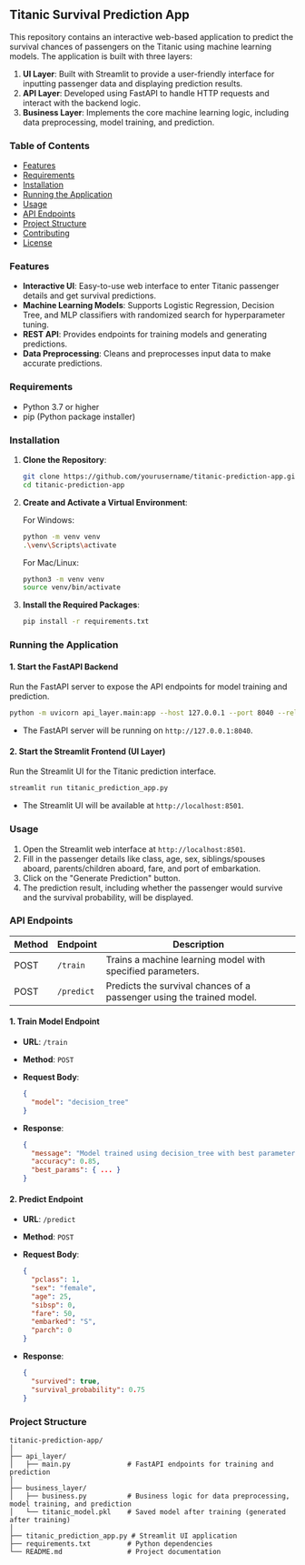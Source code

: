 ## Titanic Survival Prediction App

This repository contains an interactive web-based application to predict the survival chances of passengers on the Titanic using machine learning models. The application is built with three layers:

1. **UI Layer**: Built with Streamlit to provide a user-friendly interface for inputting passenger data and displaying prediction results.
2. **API Layer**: Developed using FastAPI to handle HTTP requests and interact with the backend logic.
3. **Business Layer**: Implements the core machine learning logic, including data preprocessing, model training, and prediction.

### Table of Contents

- [Features](#features)
- [Requirements](#requirements)
- [Installation](#installation)
- [Running the Application](#running-the-application)
- [Usage](#usage)
- [API Endpoints](#api-endpoints)
- [Project Structure](#project-structure)
- [Contributing](#contributing)
- [License](#license)

### Features

- **Interactive UI**: Easy-to-use web interface to enter Titanic passenger details and get survival predictions.
- **Machine Learning Models**: Supports Logistic Regression, Decision Tree, and MLP classifiers with randomized search for hyperparameter tuning.
- **REST API**: Provides endpoints for training models and generating predictions.
- **Data Preprocessing**: Cleans and preprocesses input data to make accurate predictions.

### Requirements

- Python 3.7 or higher
- pip (Python package installer)

### Installation

1. **Clone the Repository**:

   ```bash
   git clone https://github.com/yourusername/titanic-prediction-app.git
   cd titanic-prediction-app
   ```

2. **Create and Activate a Virtual Environment**:

   For Windows:

   ```bash
   python -m venv venv
   .\venv\Scripts\activate
   ```

   For Mac/Linux:

   ```bash
   python3 -m venv venv
   source venv/bin/activate
   ```

3. **Install the Required Packages**:

   ```bash
   pip install -r requirements.txt
   ```

### Running the Application

#### 1. **Start the FastAPI Backend**

Run the FastAPI server to expose the API endpoints for model training and prediction.

```bash
python -m uvicorn api_layer.main:app --host 127.0.0.1 --port 8040 --reload
```

- The FastAPI server will be running on `http://127.0.0.1:8040`.

#### 2. **Start the Streamlit Frontend (UI Layer)**

Run the Streamlit UI for the Titanic prediction interface.

```bash
streamlit run titanic_prediction_app.py
```

- The Streamlit UI will be available at `http://localhost:8501`.

### Usage

1. Open the Streamlit web interface at `http://localhost:8501`.
2. Fill in the passenger details like class, age, sex, siblings/spouses aboard, parents/children aboard, fare, and port of embarkation.
3. Click on the "Generate Prediction" button.
4. The prediction result, including whether the passenger would survive and the survival probability, will be displayed.

### API Endpoints

| Method | Endpoint          | Description                                         |
|--------|-------------------|-----------------------------------------------------|
| POST   | `/train`          | Trains a machine learning model with specified parameters. |
| POST   | `/predict`        | Predicts the survival chances of a passenger using the trained model. |

#### 1. **Train Model Endpoint**

- **URL**: `/train`
- **Method**: `POST`
- **Request Body**:
  
  ```json
  {
    "model": "decision_tree"
  }
  ```

- **Response**:

  ```json
  {
    "message": "Model trained using decision_tree with best parameters found by RandomizedSearchCV.",
    "accuracy": 0.85,
    "best_params": { ... }
  }
  ```

#### 2. **Predict Endpoint**

- **URL**: `/predict`
- **Method**: `POST`
- **Request Body**:
  
  ```json
  {
    "pclass": 1,
    "sex": "female",
    "age": 25,
    "sibsp": 0,
    "fare": 50,
    "embarked": "S",
    "parch": 0
  }
  ```

- **Response**:

  ```json
  {
    "survived": true,
    "survival_probability": 0.75
  }
  ```

### Project Structure

```
titanic-prediction-app/
│
├── api_layer/
│   ├── main.py              # FastAPI endpoints for training and prediction
│
├── business_layer/
│   ├── business.py          # Business logic for data preprocessing, model training, and prediction
│   └── titanic_model.pkl    # Saved model after training (generated after training)
│
├── titanic_prediction_app.py # Streamlit UI application
├── requirements.txt         # Python dependencies
└── README.md                # Project documentation
```

